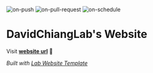
  ![on-push](../../actions/workflows/on-push.yaml/badge.svg)
  ![on-pull-request](../../actions/workflows/on-pull-request.yaml/badge.svg)
  ![on-schedule](../../actions/workflows/on-schedule.yaml/badge.svg)

  # DavidChiangLab's Website

  Visit **[website url](#)** 🚀

  _Built with [Lab Website Template](https://greene-lab.gitbook.io/lab-website-template-docs)_
